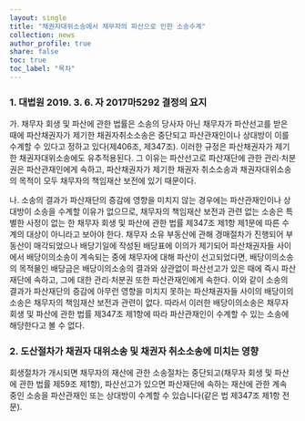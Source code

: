```yaml
---
layout: single
title: "채권자대위소송에서 채무자의 파산으로 인한 소송수계"
collection: news
author_profile: true
share: false
toc: true
toc_label: "목차"
---
```

### 1. 대법원 2019. 3. 6. 자 2017마5292 결정의 요지
가. 채무자 회생 및 파산에 관한 법률은 소송의 당사자 아닌 채무자가 파산선고를 받은 때에 파산채권자가 제기한 채권자취소소송은 중단되고 파산관재인이나 상대방이 이를 수계할 수 있다고 정하고 있다(제406조, 제347조). 이러한 규정은 파산채권자가 제기한 채권자대위소송에도 유추적용된다. 그 이유는 파산선고로 파산재단에 관한 관리·처분권은 파산관재인에게 속하고, 파산채권자가 제기한 채권자 취소소송과 채권자대위소송의 목적이 모두 채무자의 책임재산 보전에 있기 때문이다.

나. 소송의 결과가 파산재단의 증감에 영향을 미치지 않는 경우에는 파산관재인이나 상대방이 소송을 수계할 이유가 없으므로, 채무자의 책임재산 보전과 관련 없는 소송은 특별한 사정이 없는 한 채무자 회생 및 파산에 관한 법률 제347조 제1항 제1문에 따른 수계의 대상이 아니라고 보아야 한다.  채무자 소유 부동산에 관해 경매절차가 진행되어 부동산이 매각되었으나 배당기일에 작성된 배당표에 이의가 제기되어 파산채권자들 사이에서 배당이의소송이 계속되는 중에 채무자에 대해 파산이 선고되었다면, 배당이의소송의 목적물인 배당금은 배당이의소송의 결과와 상관없이 파산선고가 있은 때에 즉시 파산재단에 속하고, 그에 대한 관리·처분권 또한 파산관재인에게 속한다.  이와 같이 소송의 결과가 파산재단의 증감에 아무런 영향을 미치지 못하는 파산채권자들 사이의 배당이의소송은 채무자의 책임재산 보전과 관련이 없다. 따라서 이러한 배당이의소송은 채무자 회생 및 파산에 관한 법률 제347조 제1항에 따라 파산관재인이 수계할 수 있는 소송에 해당한다고 볼 수 없다.

### 2. 도산절차가 채권자 대위소송 및 채권자 취소소송에 미치는 영향
회생절차가 개시되면 채무자의 재산에 관한 소송절차는 중단되고(채무자 회생 및 파산에 관한 법률 제59조 제1항), 파산선고가 있으면 파산재단에 속하는 재산에 관한 계속 중인 소송을 파산관재인 또는 상대방이 수계할 수 있습니다(같은 법 제347조 제1항 전문).
